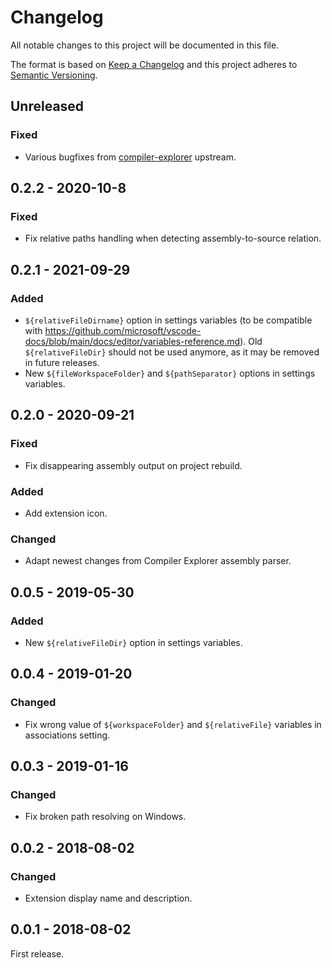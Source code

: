 # Changelog
All notable changes to this project will be documented in this file.

The format is based on [Keep a Changelog](http://keepachangelog.com/en/1.0.0/)
and this project adheres to [Semantic Versioning](http://semver.org/spec/v2.0.0.html).

## Unreleased
### Fixed
- Various bugfixes from [compiler-explorer] upstream.

## 0.2.2 - 2020-10-8
### Fixed
- Fix relative paths handling when detecting assembly-to-source relation.

## 0.2.1 - 2021-09-29
### Added
- `${relativeFileDirname}` option in settings variables (to be compatible with https://github.com/microsoft/vscode-docs/blob/main/docs/editor/variables-reference.md). Old `${relativeFileDir}` should not be used anymore, as it may be removed in future releases.
- New `${fileWorkspaceFolder}` and `${pathSeparator}` options in settings variables.

## 0.2.0 - 2020-09-21
### Fixed
- Fix disappearing assembly output on project rebuild.

### Added
- Add extension icon.

### Changed
- Adapt newest changes from Compiler Explorer assembly parser.

## 0.0.5 - 2019-05-30
### Added
- New `${relativeFileDir}` option in settings variables.

## 0.0.4 - 2019-01-20
### Changed
- Fix wrong value of `${workspaceFolder}` and `${relativeFile}` variables in
  associations setting.

## 0.0.3 - 2019-01-16
### Changed
- Fix broken path resolving on Windows.

## 0.0.2 - 2018-08-02
### Changed
- Extension display name and description.

## 0.0.1 - 2018-08-02
First release.


[compiler-explorer]: https://github.com/compiler-explorer/compiler-explorer
